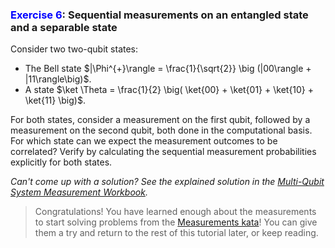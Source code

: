 ### <span style="color:blue">Exercise 6</span>: Sequential measurements on an entangled state and a separable state
Consider two two-qubit states:
- The Bell state $|\Phi^{+}\rangle = \frac{1}{\sqrt{2}} \big (|00\rangle + |11\rangle\big)$.
- A state $\ket \Theta = \frac{1}{2} \big( \ket{00} + \ket{01} + \ket{10} + \ket{11} \big)$.

For both states, consider a measurement on the first qubit, followed by a measurement on the second qubit, both done in the computational basis. For which state can we expect the measurement outcomes to be correlated? Verify by calculating the sequential measurement probabilities explicitly for both states. 

*Can't come up with a solution? See the explained solution in the [Multi-Qubit System Measurement Workbook](./Workbook_MultiQubitSystemMeasurements.ipynb#Exercise-6:-Sequential-measurements-on-an-entangled-state-and-a-separable-state).*

> Congratulations! You have learned enough about the measurements to start solving problems from the [Measurements kata](../../Measurements/Measurements.ipynb)!
You can give them a try and return to the rest of this tutorial later, or keep reading.
